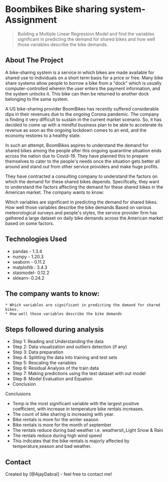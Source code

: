 # Boombikes Bike sharing system-Assignment
> Building a Multiple Linear Regression Model and find the variables significant in predicting the demand for shared bikes and how well those variables describe the bike demands.


## About The Project
A bike-sharing system is a service in which bikes are made available for shared use to individuals on a short term basis for a price or free. Many bike share systems allow people to borrow a bike from a "dock" which is usually computer-controlled wherein the user enters the payment information, and the system unlocks it. This bike can then be returned to another dock belonging to the same system.

A US bike-sharing provider BoomBikes has recently suffered considerable dips in their revenues due to the ongoing Corona pandemic. The company is finding it very difficult to sustain in the current market scenario. So, it has decided to come up with a mindful business plan to be able to accelerate its revenue as soon as the ongoing lockdown comes to an end, and the economy restores to a healthy state.

In such an attempt, BoomBikes aspires to understand the demand for shared bikes among the people after this ongoing quarantine situation ends across the nation due to Covid-19. They have planned this to prepare themselves to cater to the people's needs once the situation gets better all around and stand out from other service providers and make huge profits.

They have contracted a consulting company to understand the factors on which the demand for these shared bikes depends. Specifically, they want to understand the factors affecting the demand for these shared bikes in the American market. The company wants to know:

Which variables are significant in predicting the demand for shared bikes.
How well those variables describe the bike demands
Based on various meteorological surveys and people's styles, the service provider firm has gathered a large dataset on daily bike demands across the American market based on some factors.


## Technologies Used
-  pandas - 1.3.4
-  numpy - 1.20.3
-  seaborn - 0.11.2
-  matplotlib : 3.4.3
-  stasmodel- 0.12.2
-  sklearn- 0.24.2


## The company wants to know:

    * Which variables are significant in predicting the demand for shared bikes.
    * How well those variables describe the bike demands
    

## Steps followed during analysis
-  Step 1: Reading and Understanding the data
-  Step 2: Data visualization and outliers detection (if any)
-  Step 3: Data preparation
-  Step 4: Splitting the data into training and test sets
-  Step 5: Rescaling the variables
-  Step 6: Residual Analysis of the train data
-  Step 7: Making predictions using the test dataset with out model
-  Step 8: Model Evaluation and  Equation
-  Conclusion

Conclusions
- Temp is the most significant variable with the largest positive coefficient, with increase in temperature bike rentals increases.
- The count of bike sharing is increasing with year.
- Bike rentals is more for the winter season
- Bike rentals is more for the month of september
- The rentals reduce during bad weather i.e. weathersit_Light Snow & Rain
- The rentals reduce during high wind speed
- This indicates that the bike rentals is majorly affected by temperature,season and bad weather.

## Contact
Created by [@AjayDabral] - feel free to contact me!
